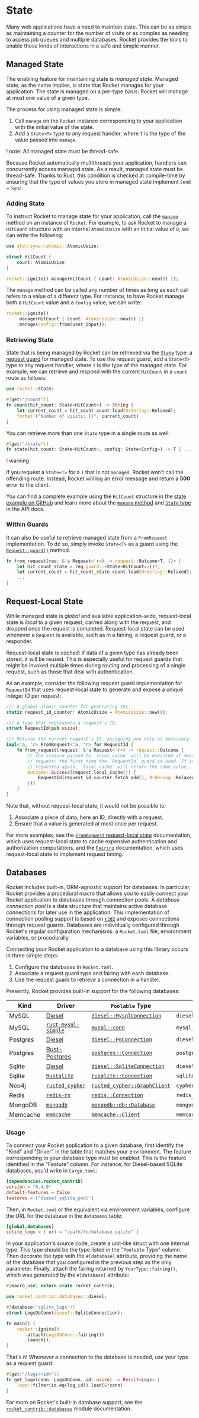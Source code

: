 # State

Many web applications have a need to maintain state. This can be as simple as
maintaining a counter for the number of visits or as complex as needing to
access job queues and multiple databases. Rocket provides the tools to enable
these kinds of interactions in a safe and simple manner.

## Managed State

The enabling feature for maintaining state is _managed state_. Managed state, as
the name implies, is state that Rocket manages for your application. The state
is managed on a per-type basis: Rocket will manage at most one value of a given
type.

The process for using managed state is simple:

  1. Call `manage` on the `Rocket` instance corresponding to your application
     with the initial value of the state.
  2. Add a `State<T>` type to any request handler, where `T` is the type of the
     value passed into `manage`.

! note: All managed state must be thread-safe.

  Because Rocket automatically multithreads your application, handlers can
  concurrently access managed state. As a result, managed state must be
  thread-safe. Thanks to Rust, this condition is checked at compile-time by
  ensuring that the type of values you store in managed state implement `Send` +
  `Sync`.

### Adding State

To instruct Rocket to manage state for your application, call the
[`manage`](@api/rocket/struct.Rocket.html#method.manage) method
on an instance of `Rocket`. For example, to ask Rocket to manage a `HitCount`
structure with an internal `AtomicUsize` with an initial value of `0`, we can
write the following:

```rust
use std::sync::atomic::AtomicUsize;

struct HitCount {
    count: AtomicUsize
}

rocket::ignite().manage(HitCount { count: AtomicUsize::new(0) });
```

The `manage` method can be called any number of times as long as each call
refers to a value of a different type. For instance, to have Rocket manage both
a `HitCount` value and a `Config` value, we can write:

```rust
rocket::ignite()
    .manage(HitCount { count: AtomicUsize::new(0) })
    .manage(Config::from(user_input));
```

### Retrieving State

State that is being managed by Rocket can be retrieved via the
[`State`](@api/rocket/struct.State.html) type: a [request
guard](../requests/#request-guards) for managed state. To use the request
guard, add a `State<T>` type to any request handler, where `T` is the type of
the managed state. For example, we can retrieve and respond with the current
`HitCount` in a `count` route as follows:

```rust
use rocket::State;

#[get("/count")]
fn count(hit_count: State<HitCount>) -> String {
    let current_count = hit_count.count.load(Ordering::Relaxed);
    format!("Number of visits: {}", current_count)
}
```

You can retrieve more than one `State` type in a single route as well:

```rust
#[get("/state")]
fn state(hit_count: State<HitCount>, config: State<Config>) -> T { ... }
```

! warning

  If you request a `State<T>` for a `T` that is not `managed`, Rocket won't call
  the offending route. Instead, Rocket will log an error message and return a
  **500** error to the client.

You can find a complete example using the `HitCount` structure in the [state
example on GitHub](@example/state) and learn more about the [`manage`
method](@api/rocket/struct.Rocket.html#method.manage) and [`State`
type](@api/rocket/struct.State.html) in the API docs.

### Within Guards

It can also be useful to retrieve managed state from a `FromRequest`
implementation. To do so, simply invoke `State<T>` as a guard using the
[`Request::guard()`] method.

```rust
fn from_request(req: &'a Request<'r>) -> request::Outcome<T, ()> {
    let hit_count_state = req.guard::<State<HitCount>>()?;
    let current_count = hit_count_state.count.load(Ordering::Relaxed);
    ...
}
```

[`Request::guard()`]: @api/rocket/struct.Request.html#method.guard

## Request-Local State

While managed state is *global* and available application-wide, request-local
state is *local* to a given request, carried along with the request, and dropped
once the request is completed. Request-local state can be used whenever a
`Request` is available, such as in a fairing, a request guard, or a responder.

Request-local state is *cached*: if data of a given type has already been
stored, it will be reused. This is especially useful for request guards that
might be invoked multiple times during routing and processing of a single
request, such as those that deal with authentication.

As an example, consider the following request guard implementation for
`RequestId` that uses request-local state to generate and expose a unique
integer ID per request:

```rust
/// A global atomic counter for generating IDs.
static request_id_counter: AtomicUsize = AtomicUsize::new(0);

/// A type that represents a request's ID.
struct RequestId(pub usize);

/// Returns the current request's ID, assigning one only as necessary.
impl<'a, 'r> FromRequest<'a, 'r> for RequestId {
    fn from_request(request: &'a Request<'r>) -> request::Outcome {
        // The closure passed to `local_cache` will be executed at most once per
        // request: the first time the `RequestId` guard is used. If it is
        // requested again, `local_cache` will return the same value.
        Outcome::Success(request.local_cache(|| {
            RequestId(request_id_counter.fetch_add(1, Ordering::Relaxed))
        }))
    }
}
```

Note that, without request-local state, it would not be possible to:

  1. Associate a piece of data, here an ID, directly with a request.
  2. Ensure that a value is generated at most once per request.

For more examples, see the [`FromRequest` request-local state] documentation,
which uses request-local state to cache expensive authentication and
authorization computations, and the [`Fairing`] documentation, which uses
request-local state to implement request timing.

[`FromRequest` request-local state]: @api/rocket/request/trait.FromRequest.html#request-local-state
[`Fairing`]: @api/rocket/fairing/trait.Fairing.html#request-local-state

## Databases

Rocket includes built-in, ORM-agnostic support for databases. In particular,
Rocket provides a procedural macro that allows you to easily connect your Rocket
application to databases through connection pools. A _database connection pool_
is a data structure that maintains active database connections for later use in
the application. This implementation of connection pooling support is based on
[`r2d2`] and exposes connections through request guards. Databases are
individually configured through Rocket's regular configuration mechanisms: a
`Rocket.toml` file, environment variables, or procedurally.

Connecting your Rocket application to a database using this library occurs in
three simple steps:

  1. Configure the databases in `Rocket.toml`.
  2. Associate a request guard type and fairing with each database.
  3. Use the request guard to retrieve a connection in a handler.

Presently, Rocket provides built-in support for the following databases:

| Kind     | Driver                | `Poolable` Type                | Feature                |
|----------|-----------------------|--------------------------------|------------------------|
| MySQL    | [Diesel]              | [`diesel::MysqlConnection`]    | `diesel_mysql_pool`    |
| MySQL    | [`rust-mysql-simple`] | [`mysql::conn`]                | `mysql_pool`           |
| Postgres | [Diesel]              | [`diesel::PgConnection`]       | `diesel_postgres_pool` |
| Postgres | [Rust-Postgres]       | [`postgres::Connection`]       | `postgres_pool`        |
| Sqlite   | [Diesel]              | [`diesel::SqliteConnection`]   | `diesel_sqlite_pool`   |
| Sqlite   | [`Rustqlite`]         | [`rusqlite::Connection`]       | `sqlite_pool`          |
| Neo4j    | [`rusted_cypher`]     | [`rusted_cypher::GraphClient`] | `cypher_pool`          |
| Redis    | [`redis-rs`]          | [`redis::Connection`]          | `redis_pool`           |
| MongoDB  | [`mongodb`]           | [`mongodb::db::Database`]      | `mongodb_pool`         |
| Memcache | [`memcache`]          | [`memcache::Client`]           | `memcache_pool`        |

[`r2d2`]: https://crates.io/crates/r2d2
[Diesel]: https://diesel.rs
[`redis::Connection`]: https://docs.rs/redis/0.9.0/redis/struct.Connection.html
[`rusted_cypher::GraphClient`]: https://docs.rs/rusted_cypher/1.1.0/rusted_cypher/graph/struct.GraphClient.html
[`rusqlite::Connection`]: https://docs.rs/rusqlite/0.16.0/rusqlite/struct.Connection.html
[`diesel::SqliteConnection`]: http://docs.diesel.rs/diesel/prelude/struct.SqliteConnection.html
[`postgres::Connection`]: https://docs.rs/postgres/0.15.2/postgres/struct.Connection.html
[`diesel::PgConnection`]: http://docs.diesel.rs/diesel/pg/struct.PgConnection.html
[`mysql::conn`]: https://docs.rs/mysql/14.0.0/mysql/struct.Conn.html
[`diesel::MysqlConnection`]: http://docs.diesel.rs/diesel/mysql/struct.MysqlConnection.html
[`redis-rs`]: https://github.com/mitsuhiko/redis-rs
[`rusted_cypher`]: https://github.com/livioribeiro/rusted-cypher
[`Rustqlite`]: https://github.com/jgallagher/rusqlite
[Rust-Postgres]: https://github.com/sfackler/rust-postgres
[`rust-mysql-simple`]: https://github.com/blackbeam/rust-mysql-simple
[`diesel::PgConnection`]: http://docs.diesel.rs/diesel/pg/struct.PgConnection.html
[`mongodb`]: https://github.com/mongodb-labs/mongo-rust-driver-prototype
[`mongodb::db::Database`]: https://docs.rs/mongodb/0.3.12/mongodb/db/type.Database.html
[`memcache`]: https://github.com/aisk/rust-memcache
[`memcache::Client`]: https://docs.rs/memcache/0.11.0/memcache/struct.Client.html

### Usage

To connect your Rocket application to a given database, first identify the
"Kind" and "Driver" in the table that matches your environment. The feature
corresponding to your database type must be enabled. This is the feature
identified in the "Feature" column. For instance, for Diesel-based SQLite
databases, you'd write in `Cargo.toml`:

```toml
[dependencies.rocket_contrib]
version = "0.4.0"
default-features = false
features = ["diesel_sqlite_pool"]
```

Then, in `Rocket.toml` or the equivalent via environment variables, configure
the URL for the database in the `databases` table:

```toml
[global.databases]
sqlite_logs = { url = "/path/to/database.sqlite" }
```

In your application's source code, create a unit-like struct with one internal
type. This type should be the type listed in the "`Poolable` Type" column. Then
decorate the type with the `#[database]` attribute, providing the name of the
database that you configured in the previous step as the only parameter.
Finally, attach the fairing returned by `YourType::fairing()`, which was
generated by the `#[database]` attribute:

```rust
#[macro_use] extern crate rocket_contrib;

use rocket_contrib::databases::diesel;

#[database("sqlite_logs")]
struct LogsDbConn(diesel::SqliteConnection);

fn main() {
    rocket::ignite()
       .attach(LogsDbConn::fairing())
       .launch();
}
```

That's it! Whenever a connection to the database is needed, use your type as a
request guard:

```rust
#[get("/logs/<id>")]
fn get_logs(conn: LogsDbConn, id: usize) -> Result<Logs> {
    logs::filter(id.eq(log_id)).load(&*conn)
}
```

For more on Rocket's built-in database support, see the
[`rocket_contrib::databases`] module documentation.

[`rocket_contrib::databases`]: @api/rocket_contrib/databases/index.html
